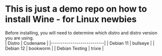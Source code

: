 # This is just a demo repo on how to install Wine - for Linux newbies
Before installing, you will need to determine which distro and distro version you are using.
<br>
| Distro         | Codename |
|---------------------------|
| Debian 11      | bullseye |
| Debian 12      | bookworm |
| Debian Testing | trixie   |
